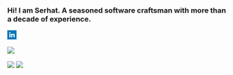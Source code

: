 
### Hi! I am Serhat. A seasoned software craftsman with more than a decade of experience.

<a href="https://www.linkedin.com/in/serhatalkin/">
  <img alt="Serhat Alkin Linkedin" width="21px" src="https://raw.githubusercontent.com/edent/SuperTinyIcons/099dc12b59179d07d534069bc8551718f786d91a/images/svg/linkedin.svg" />
</a>

![](https://komarev.com/ghpvc/?username=serhat-alkin)

![](http://github-profile-summary-cards.vercel.app/api/cards/repos-per-language?username=serhat-alkin&theme=aura)
![](http://github-profile-summary-cards.vercel.app/api/cards/most-commit-language?username=serhat-alkin&theme=aura)
